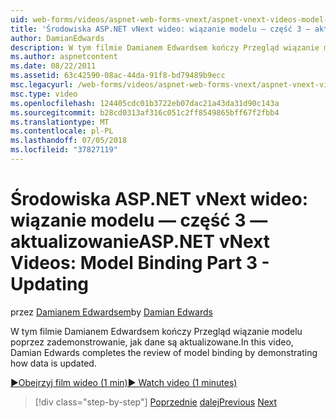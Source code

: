 ```yaml
---
uid: web-forms/videos/aspnet-web-forms-vnext/aspnet-vnext-videos-model-binding-part-3-updating
title: 'Środowiska ASP.NET vNext wideo: wiązanie modelu — część 3 — aktualizowanie | Dokumentacja firmy Microsoft'
author: DamianEdwards
description: W tym filmie Damianem Edwardsem kończy Przegląd wiązanie modelu poprzez zademonstrowanie, jak dane są aktualizowane.
ms.author: aspnetcontent
ms.date: 08/22/2011
ms.assetid: 63c42590-08ac-44da-91f8-bd79489b9ecc
msc.legacyurl: /web-forms/videos/aspnet-web-forms-vnext/aspnet-vnext-videos-model-binding-part-3-updating
msc.type: video
ms.openlocfilehash: 124405cdc01b3722eb07dac21a43da31d90c143a
ms.sourcegitcommit: b28cd0313af316c051c2ff8549865bff67f2fbb4
ms.translationtype: MT
ms.contentlocale: pl-PL
ms.lasthandoff: 07/05/2018
ms.locfileid: "37827119"
---
```

<a name="aspnet-vnext-videos-model-binding-part-3---updating"></a><span data-ttu-id="d42e1-103">Środowiska ASP.NET vNext wideo: wiązanie modelu — część 3 — aktualizowanie</span><span class="sxs-lookup"><span data-stu-id="d42e1-103">ASP.NET vNext Videos: Model Binding Part 3 - Updating</span></span>
====================
<span data-ttu-id="d42e1-104">przez [Damianem Edwardsem](https://github.com/DamianEdwards)</span><span class="sxs-lookup"><span data-stu-id="d42e1-104">by [Damian Edwards](https://github.com/DamianEdwards)</span></span>

<span data-ttu-id="d42e1-105">W tym filmie Damianem Edwardsem kończy Przegląd wiązanie modelu poprzez zademonstrowanie, jak dane są aktualizowane.</span><span class="sxs-lookup"><span data-stu-id="d42e1-105">In this video, Damian Edwards completes the review of model binding by demonstrating how data is updated.</span></span>

[<span data-ttu-id="d42e1-106">&#9654;Obejrzyj film wideo (1 min)</span><span class="sxs-lookup"><span data-stu-id="d42e1-106">&#9654; Watch video (1 minutes)</span></span>](https://channel9.msdn.com/Blogs/ASP-NET-Site-Videos/aspnet-vnext-videos-model-binding-part-3-updating)

> [!div class="step-by-step"]
> <span data-ttu-id="d42e1-107">[Poprzednie](aspnet-vnext-videos-model-binding-part-2-filtering.md)
> [dalej](aspnet-45-web-forms-model-binding.md)</span><span class="sxs-lookup"><span data-stu-id="d42e1-107">[Previous](aspnet-vnext-videos-model-binding-part-2-filtering.md)
[Next](aspnet-45-web-forms-model-binding.md)</span></span>
